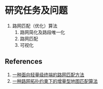 # 研究任务及问题

1. 路网匹配（优化）算法
   1. 路网简化及路段唯一化
   2. 路网匹配
   3. 可视化

## References
1. [一种面向轻量级终端的路网匹配方法](https://patentimages.storage.googleapis.com/62/0d/1f/2fb2b945d4b442/CN103198111B.pdf)
2. [一种路网拓扑约束下的增量型地图匹配算法](http://ch.whu.edu.cn/cn/article/doi/10.13203/j.whugis20150016?viewType=HTML)